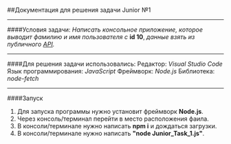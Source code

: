 ##Документация для решения задачи Junior №1
___
####Условия задачи:
_Написать консольное приложение, которое выводит фамилию и имя пользователя с_ __id 10__, _данные взять из публичного [API](https://reqres.in)._
___
####Для решения задачи использовались:
Редактор: _Visual Studio Code_
Язык программирования: _JavaScript_
Фреймворк: _Node.js_
Библиотека: _node-fetch_
___
####Запуск
1. Для запуска программы нужно установит фреймворк __Node.js__. 
2. Через консоль/терминал перейти в место расположения фаила.
3. В консоли/терминале нужно написать __npm i__ и дождаться загрузки.
4. В консоли/терминале нужно написать __"node Junior_Task_1.js"__.